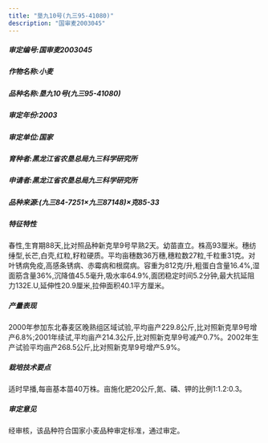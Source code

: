 ```yaml
---
title: "垦九10号(九三95-41080)"
description: "国审麦2003045"
---
```

##### 审定编号:国审麦2003045

##### 作物名称:小麦

##### 品种名称:垦九10号(九三95-41080)

##### 审定年份:2003

##### 审定单位:国家

##### 育种者:黑龙江省农垦总局九三科学研究所

##### 申请者:黑龙江省农垦总局九三科学研究所

##### 品种来源:(九三84-7251×九三87148)×克85-33

##### 特征特性
春性,生育期88天,比对照品种新克旱9号早熟2天。幼苗直立。株高93厘米。穗纺缍型,长芒,白壳,红粒,籽粒硬质。平均亩穗数36万穗,穗粒数27粒,千粒重31克。对叶锈病免疫,高感条锈病、赤霉病和根腐病。容重为812克/升,粗蛋白含量16.4%,湿面筋含量36%,沉降值45.5毫升,吸水率64.9%,面团稳定时间5.2分钟,最大抗延阻力132E.U,延伸性20.9厘米,拉伸面积40.1平方厘米。

##### 产量表现
2000年参加东北春麦区晚熟组区域试验,平均亩产229.8公斤,比对照新克旱9号增产6.8%;2001年续试,平均亩产214.3公斤,比对照新克旱9号减产0.7%。2002年生产试验平均亩产268.5公斤,比对照新克旱9号增产5.9%。

##### 栽培技术要点
适时早播,每亩基本苗40万株。亩施化肥20公斤,氮、磷、钾的比例1:1.2:0.3。

##### 审定意见
经审核，该品种符合国家小麦品种审定标准，通过审定。
